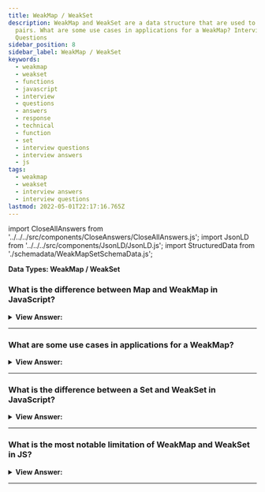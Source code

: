 ```yaml
---
title: WeakMap / WeakSet
description: WeakMap and WeakSet are a data structure that are used to store key-value
  pairs. What are some use cases in applications for a WeakMap? Interview
  Questions
sidebar_position: 8
sidebar_label: WeakMap / WeakSet
keywords:
  - weakmap
  - weakset
  - functions
  - javascript
  - interview
  - questions
  - answers
  - response
  - technical
  - function
  - set
  - interview questions
  - interview answers
  - js
tags:
  - weakmap
  - weakset
  - interview answers
  - interview questions
lastmod: 2022-05-01T22:17:16.765Z
---
```


import CloseAllAnswers from '../../../src/components/CloseAnswers/CloseAllAnswers.js';
import JsonLD from '../../../src/components/JsonLD/JsonLD.js';
import StructuredData from './schemadata/WeakMapSetSchemaData.js';

<JsonLD data={StructuredData} />

<head>
  <title>WeakMap and WeakSet | JavaScript Frontend Phone Interview</title>
</head>

**Data Types: WeakMap / WeakSet**

<CloseAllAnswers />

### What is the difference between Map and WeakMap in JavaScript?

<details>
  <summary><strong>View Answer:</strong></summary>
  <div>
  <div><strong>Interview Response:</strong> The first distinction between Map and WeakMap is that keys in a WeakMap must be objects rather than basic values. WeakMap does not allow iteration or the methods keys(), values(), and entries(); hence it cannot return all keys or values.</div><br />
  <div><strong>Technical Response:</strong> The first difference between Map and WeakMap is that keys must be objects, not primitive values. WeakMap does not support iteration and methods keys(), values(), entries(), so there’s no way to extract all the keys or values from it. Also, WeakMap is limited to the following methods, including get, set, delete, and has methods. Why such a limitation? That is for technical reasons. If an object has lost all other references, it gets garbage-collected automatically. But technically, it is not precisely specified when the cleanup happens.
  </div><br />
  <div><strong className="codeExample">Code Example:</strong><br /><br />

  <div></div>

```js
let john = { name: 'John' };

let map = new Map();
map.set(john, '...');

john = null; // overwrite the reference

// john is stored inside the map,
// we can get it by using map.keys()

///////////////////////////////////////

// Example: WeakMap

let john = { name: 'John' };

let weakMap = new WeakMap();
weakMap.set(john, '...');

john = null; // overwrite the reference

// john is removed from memory!
```

  </div>
  </div>
</details>

---

### What are some use cases in applications for a WeakMap?

<details>
  <summary><strong>View Answer:</strong></summary>
  <div>
  <div><strong>Interview Response:</strong> The main area of application for WeakMap is an additional data storage, such as third-party data that you may not have an indefinite use. Another typical example is caching. We can store (“cache”) results from a function so that future calls on the same object can reuse.
</div><br />
  <div><strong className="codeExample">Code Example:</strong><br /><br />

  <div></div>

```js
// Creating a WeakMap
let weakMap = new WeakMap();

// Creating objects
let obj1 = {};
let obj2 = {};

// Associating data with objects using WeakMap
weakMap.set(obj1, 'Private Data 1');
weakMap.set(obj2, 'Private Data 2');

// Retrieving data associated with objects
console.log(weakMap.get(obj1)); // outputs: 'Private Data 1'
console.log(weakMap.get(obj2)); // outputs: 'Private Data 2'

// Garbage collection behavior of WeakMap
obj1 = null; // Removing reference to obj1

// The associated data is automatically cleared when the object is no longer accessible
console.log(weakMap.get(obj1)); // outputs: undefined
console.log(weakMap.get(obj2)); // outputs: 'Private Data 2'
```

  </div>
  </div>
</details>

---

### What is the difference between a Set and WeakSet in JavaScript?

<details>
  <summary><strong>View Answer:</strong></summary>
  <div>
  <div><strong>Interview Response:</strong> The main difference is that WeakSet can only contain objects & not any other type. Another difference is that references to objects in a WeakSet hold “weakly” in the object. This difference means that garbage gets collected if there is no other reference to an object in the WeakSet.</div><br />
  <div><strong>Technical Response:</strong> Both Set & WeakSet are key-based collections but with some crucial differences. Like Set, the WeakSet constructor takes in an iterable object as input. The main difference is that WeakSet can only contain objects & not any other type. The other main difference is that references to objects in a WeakSet hold “weakly” in the object. This difference means that garbage gets collected if there is no other reference to an object in the WeakSet. The same is not valid for Set. An object stored in a Set does not get garbage collected even if nothing references it. This distinction is important because, for this reason, there is no way to access or iterate over objects stored inside a WeakSet. We also do not have access to the size of the weak set for this exact reason.
  </div><br />
  <div><strong className="codeExample">Code Example:</strong><br /><br />

  <div></div>

```js
// Example: WeakSet
let visitedSet = new WeakSet();

let john = { name: 'John' };
let pete = { name: 'Pete' };
let mary = { name: 'Mary' };

visitedSet.add(john); // John visited us
visitedSet.add(pete); // Then Pete
visitedSet.add(john); // John again

// visitedSet has 2 users now

// check if John visited?
alert(visitedSet.has(john)); // true

// check if Mary visited?
alert(visitedSet.has(mary)); // false

john = null;

// visitedSet will be cleaned automatically
```

  </div>
  </div>
</details>

---

### What is the most notable limitation of WeakMap and WeakSet in JS?

<details>
  <summary><strong>View Answer:</strong></summary>
  <div>
  <div><strong>Interview Response:</strong> The most noteworthy constraint of WeakMap and WeakSet is the absence of iteration and the inability to extract all current content. That may appear inconvenient but does not prevent WeakMap/WeakSet from doing their primary job in “additional” data storage for objects stored/managed elsewhere.
</div>
  </div>
</details>

---
